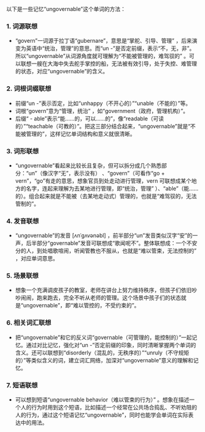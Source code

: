 以下是一些记忆“ungovernable”这个单词的方法：

### 1. 词源联想
 - “govern”一词源于拉丁语“gubernare”，意思是“掌舵、引导、管理” ，后来演变为英语中“统治，管理”的意思。而“un -”是否定前缀，表示“不，无，非”。所以“ungovernable”从词源角度就可理解为“不能被管理的，难驾驭的” 。可以联想一艘在大海中失去舵手掌控的船，无法被有效引导，处于失控、难管理的状态，对应“ungovernable”的含义。

### 2. 词根词缀联想
 - 前缀“un -”表示否定，比如“unhappy（不开心的）”“unable（不能的）”等。
 - 词根“govern”意为“管理，统治” ，如“government（政府，管理机构）”。
 - 后缀“ - able”表示“能……的，可以……的”，像“readable（可读的）”“teachable（可教的）”。把这三部分结合起来，“ungovernable”就是“不能被管理的”，这样记忆单词结构和意义就很清晰。

### 3. 词形联想
 - “ungovernable”看起来比较长且复杂，但可以拆分成几个熟悉部分：“un”（像汉字“无”，表示没有） 、“govern”（可看作“go + vern”，“go”有走的意思，想象官员到处走动进行管理，vern 可联想成某个地方的名字，连起来理解为去某地进行管理，即“统治，管理” ）、“able”（能……的）。组合起来就是不能被（去某地走动式）管理的，也就是“难驾驭的，无法管制的”。

### 4. 发音联想
 - “ungovernable”的发音 [ʌnˈɡʌvənəbl] ，前半部分“un”发音类似汉字“安”的一声，后半部分“governable”发音可联想成“歌闻呢不”。整体联想成：一个不安分的人，到处唱歌喧闹，听闻管教也不服从，也就是“难以管束，无法控制的” ，对应单词意思。

### 5. 场景联想
 - 想象一个充满调皮孩子的教室，老师在讲台上努力维持秩序，但孩子们依旧吵吵闹闹，跑来跑去，完全不听从老师的管理。这个场景中孩子们的状态就是“ungovernable”，即“难以管控的，不受约束的”。

### 6. 相关词汇联想
 - 把“ungovernable”和它的反义词“governable（可管理的，能控制的）”一起记忆。通过对比记忆，强化对“un -”否定前缀的印象，同时清晰掌握两个单词的含义。还可以联想到“disorderly（混乱的，无秩序的）”“unruly（不守规矩的）”等类似含义的词，建立词汇网络，加深对“ungovernable”意义的理解和记忆。

### 7. 短语联想
 - 可以想到短语“ungovernable behavior（难以管束的行为）” 。想象在描述一个人的行为时用到这个短语，比如描述一个经常在公共场合捣乱、不听劝阻的人的行为，通过这个短语记忆“ungovernable”，同时也能学会单词在实际表达中的用法。 